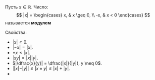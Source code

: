 Пусть $x \in \mathbb{R}$. Число:
$$
|x| = \begin{cases} x, & x \geq 0, \\
-x, & x < 0
\end{cases}
$$
называется **модулем**


Свойства:
- $|x| \geq 0$.
- $|-x| = |x|$.
- $\pm x \leq |x|$.
- $|xy| = |x||y|$.
- $|\dfrac{x}{y}| = \dfrac{|x|}{|y|}, y \neq 0$.
- $||x| - |y|| \leq |x \pm y| \leq |x| + |y|$.
- 